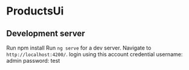 # ProductsUi
## Development server

Run npm install
Run `ng serve` for a dev server. Navigate to `http://localhost:4200/`. 
login using this account credential
username: admin
password: test

